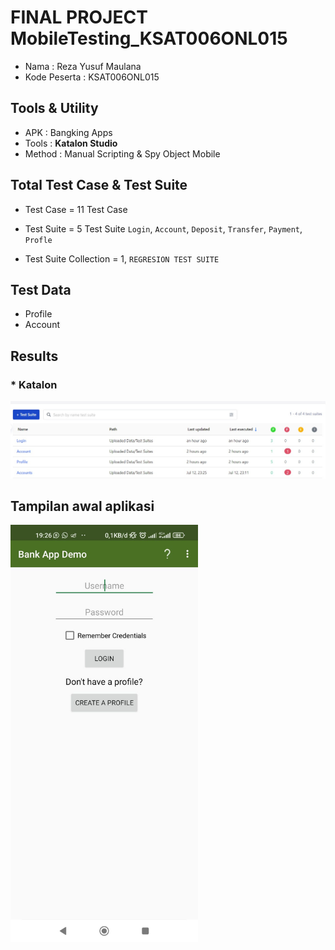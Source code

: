 # FINAL PROJECT MobileTesting_KSAT006ONL015

- Nama : Reza Yusuf Maulana
- Kode Peserta : KSAT006ONL015

## Tools & Utility

- APK : Bangking Apps
- Tools : <b>Katalon Studio</b>
- Method : Manual Scripting & Spy Object Mobile

## Total Test Case & Test Suite

- Test Case = 11 Test Case
- Test Suite = 5 Test Suite `Login`, `Account`, `Deposit`, `Transfer`, `Payment`, `Profle`

- Test Suite Collection = 1, `REGRESION TEST SUITE`

## Test Data

- Profile
- Account

## Results

### \* Katalon

<img src="https://github.com/rezaa98/MobileTesting_FinalProjekKatalonReza_KSAT006ONL015/blob/main/IMG/Reports.jpeg" width="1000">

## Tampilan awal aplikasi

<img src="https://github.com/rezaa98/MobileTesting_FinalProjekKatalonReza_KSAT006ONL015/blob/main/IMG/Tampilan%20antarmuka.jpeg" width="300">
